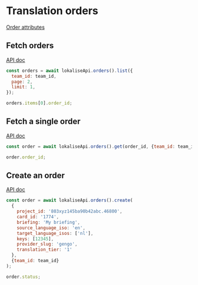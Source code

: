 # Translation orders

[Order attributes](https://developers.lokalise.com/reference/order-object)

## Fetch orders

[API doc](https://developers.lokalise.com/reference/list-all-orders)

```js
const orders = await lokaliseApi.orders().list({
  team_id: team_id,
  page: 2,
  limit: 1,
});

orders.items[0].order_id;
```

## Fetch a single order

[API doc](https://developers.lokalise.com/reference/retrieve-an-order)

```js
const order = await lokaliseApi.orders().get(order_id, {team_id: team_id});

order.order_id;
```

## Create an order

[API doc](https://developers.lokalise.com/reference/create-an-order)

```js
const order = await lokaliseApi.orders().create(
  {
    project_id: '803xyz145ba90b42abc.46800',
    card_id: '1774',
    briefing: 'My briefing',
    source_language_iso: 'en',
    target_language_isos: ['nl'],
    keys: [12345],
    provider_slug: 'gengo',
    translation_tier: '1'
  },
  {team_id: team_id}
);

order.status;
```

